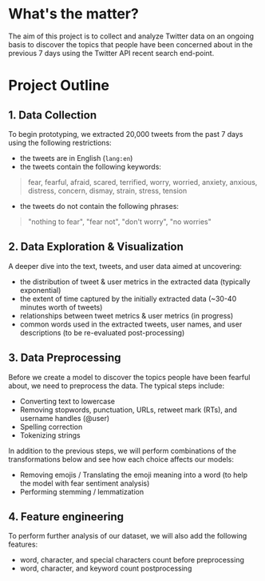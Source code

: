 # What's the matter?

The aim of this project is to collect and analyze Twitter data on an ongoing basis to discover the topics that people have been concerned about in the previous 7 days using the Twitter API recent search end-point.

# Project Outline

## 1. Data Collection

To begin prototyping, we extracted 20,000 tweets from the past 7 days using the following restrictions:

- the tweets are in English (`lang:en`)
- the tweets contain the following keywords:
> fear, fearful, afraid, scared, terrified, worry, worried, anxiety, anxious, distress, concern, dismay, strain,  stress, tension
- the tweets do not contain the following phrases:
> "nothing to fear", "fear not", "don't worry", "no worries"

## 2. Data Exploration & Visualization

A deeper dive into the text, tweets, and user data aimed at uncovering:
- the distribution of tweet & user metrics in the extracted data (typically exponential)
- the extent of time captured by the initially extracted data (~30-40 minutes worth of tweets)
- relationships between tweet metrics & user metrics (in progress)
- common words used in the extracted tweets, user names, and user descriptions (to be re-evaluated post-processing)

## 3. Data Preprocessing

Before we create a model to discover the topics people have been fearful about, we need to preprocess the data. The typical steps include:
- Converting text to lowercase
- Removing stopwords, punctuation, URLs, retweet mark (RTs), and username handles (@user)
- Spelling correction
- Tokenizing strings

In addition to the previous steps, we will perform combinations of the transformations below and see how each choice affects our models:
- Removing emojis / Translating the emoji meaning into a word (to help the model with fear sentiment analysis)
- Performing stemming / lemmatization

## 4. Feature engineering

To perform further analysis of our dataset, we will also add the following features:
- word, character, and special characters count before preprocessing
- word, character, and keyword count postprocessing
